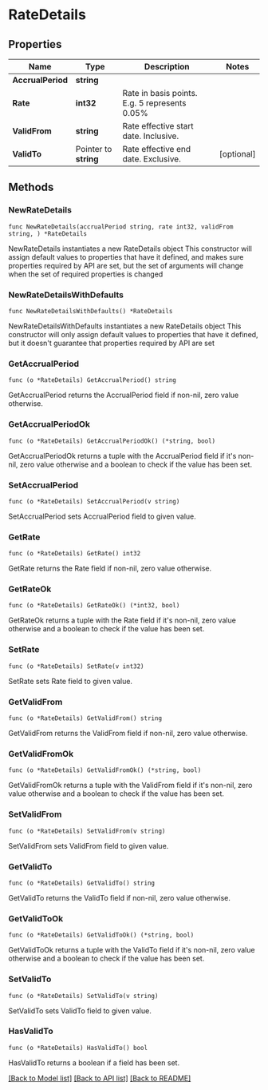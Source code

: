 # RateDetails

## Properties

Name | Type | Description | Notes
------------ | ------------- | ------------- | -------------
**AccrualPeriod** | **string** |  | 
**Rate** | **int32** | Rate in basis points. E.g. 5 represents 0.05% | 
**ValidFrom** | **string** | Rate effective start date. Inclusive. | 
**ValidTo** | Pointer to **string** | Rate effective end date. Exclusive. | [optional] 

## Methods

### NewRateDetails

`func NewRateDetails(accrualPeriod string, rate int32, validFrom string, ) *RateDetails`

NewRateDetails instantiates a new RateDetails object
This constructor will assign default values to properties that have it defined,
and makes sure properties required by API are set, but the set of arguments
will change when the set of required properties is changed

### NewRateDetailsWithDefaults

`func NewRateDetailsWithDefaults() *RateDetails`

NewRateDetailsWithDefaults instantiates a new RateDetails object
This constructor will only assign default values to properties that have it defined,
but it doesn't guarantee that properties required by API are set

### GetAccrualPeriod

`func (o *RateDetails) GetAccrualPeriod() string`

GetAccrualPeriod returns the AccrualPeriod field if non-nil, zero value otherwise.

### GetAccrualPeriodOk

`func (o *RateDetails) GetAccrualPeriodOk() (*string, bool)`

GetAccrualPeriodOk returns a tuple with the AccrualPeriod field if it's non-nil, zero value otherwise
and a boolean to check if the value has been set.

### SetAccrualPeriod

`func (o *RateDetails) SetAccrualPeriod(v string)`

SetAccrualPeriod sets AccrualPeriod field to given value.


### GetRate

`func (o *RateDetails) GetRate() int32`

GetRate returns the Rate field if non-nil, zero value otherwise.

### GetRateOk

`func (o *RateDetails) GetRateOk() (*int32, bool)`

GetRateOk returns a tuple with the Rate field if it's non-nil, zero value otherwise
and a boolean to check if the value has been set.

### SetRate

`func (o *RateDetails) SetRate(v int32)`

SetRate sets Rate field to given value.


### GetValidFrom

`func (o *RateDetails) GetValidFrom() string`

GetValidFrom returns the ValidFrom field if non-nil, zero value otherwise.

### GetValidFromOk

`func (o *RateDetails) GetValidFromOk() (*string, bool)`

GetValidFromOk returns a tuple with the ValidFrom field if it's non-nil, zero value otherwise
and a boolean to check if the value has been set.

### SetValidFrom

`func (o *RateDetails) SetValidFrom(v string)`

SetValidFrom sets ValidFrom field to given value.


### GetValidTo

`func (o *RateDetails) GetValidTo() string`

GetValidTo returns the ValidTo field if non-nil, zero value otherwise.

### GetValidToOk

`func (o *RateDetails) GetValidToOk() (*string, bool)`

GetValidToOk returns a tuple with the ValidTo field if it's non-nil, zero value otherwise
and a boolean to check if the value has been set.

### SetValidTo

`func (o *RateDetails) SetValidTo(v string)`

SetValidTo sets ValidTo field to given value.

### HasValidTo

`func (o *RateDetails) HasValidTo() bool`

HasValidTo returns a boolean if a field has been set.


[[Back to Model list]](../../README.md#documentation-for-models) [[Back to API list]](../../README.md#documentation-for-api-endpoints) [[Back to README]](../../README.md)


